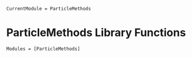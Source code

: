 ```@meta
CurrentModule = ParticleMethods
```

# ParticleMethods Library Functions

```@autodocs
Modules = [ParticleMethods]
```
